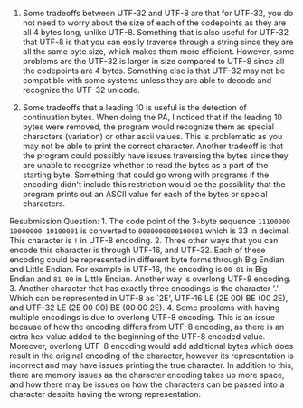 1. Some tradeoffs between UTF-32 and UTF-8 are that for UTF-32, you do not need to worry about the size of each of the codepoints as they are all 4 bytes long, unlike UTF-8. Something that is also useful for UTF-32 that UTF-8 is that you can easily traverse through a string since they are all the same byte size, which makes them more efficient. However, some problems are the UTF-32 is larger in size compared to UTF-8 since all the codepoints are 4 bytes. Something else is that UTF-32 may not be compatible with some systems unless they are able to decode and recognize the UTF-32 unicode. 

2. Some tradeoffs that a leading 10 is useful is the detection of continuation bytes. When doing the PA, I noticed that if the leading 10 bytes were removed, the program would recognize them as special characters (variation) or other ascii values. This is problematic as you may not be able to print the correct character. Another tradeoff is that the program could possibly have issues traversing the bytes since they are unable to recognize whether to read the bytes as a part of the starting byte. Something that could go wrong with programs if the encoding didn't include this restriction would be the possiblity that the program prints out an ASCII value for each of the bytes or special characters. 

Resubmission Question: 
    1. The code point of the 3-byte sequence `11100000 10000000 10100001` is converted to `0000000000100001` which is 33 in decimal. This character is `!` in UTF-8 encoding.
    2. Three other ways that you can encode this character is through UTF-16, and UTF-32. Each of these encoding could be represented in different byte forms through Big Endian and Little Endian. For example in UTF-16, the encoding is `00 81` in Big Endian and `81 00` in Little Endian. Another way is overlong UTF-8 encoding. 
    3. Another character that has exactly three encodings is the character '.'. Which can be represented in UTF-8 as `2E', UTF-16 LE (2E 00) BE (00 2E), and UTF-32 LE (2E 00 00) BE (00 00 2E).
    4. Some problems with having multiple encodings is due to overlong UTF-8 encoding. This is an issue because of how the encoding differs from UTF-8 encoding, as there is an extra hex value added to the beginning of the UTF-8 encoded value. Moreover, overlong UTF-8 encoding would add additional bytes which does result in the original encoding of the character, however its representation is incorrect and may have issues printing the true character. In addition to this, there are memory issues as the character encoding takes up more space, and how there may be issues on how the characters can be passed into a character despite having the wrong representation.